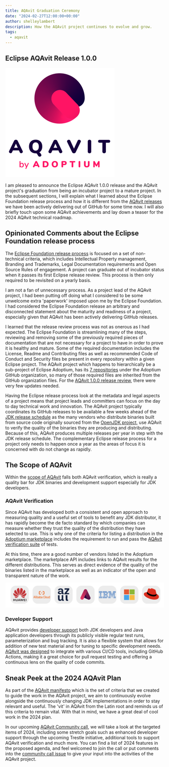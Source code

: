 ```yaml
---
title: AQAvit Graduation Ceremony
date: "2024-02-27T12:00:00+00:00"
author: shelleylambert
description: How the AQAvit project continues to evolve and grow.
tags:
  - aqavit
---
```


## Eclipse AQAvit Release 1.0.0

![AQAvit Logo](aqavit-light.png)

I am pleased to announce the Eclipse AQAvit 1.0.0 release and the AQAvit project's graduation from being an incubator project to a mature project.  In the subsequent sections, I will explain what I learned about the Eclipse Foundation release process and how it is different from the [AQAvit releases](https://github.com/adoptium/aqa-tests/releases) we have been actively delivering out of GitHub for some time now. I will also briefly touch upon some AQAvit achievements and lay down a teaser for the 2024 AQAvit technical roadmap.

## Opinionated Comments about the Eclipse Foundation release process

The [Eclipse Foundation release process](https://www.eclipse.org/projects/handbook/#release) is focused on a set of non-technical criteria, which includes Intellectual Property management, Branding and Trademarks, Legal Documentation requirements and Open Source Rules of engagement.  A project can graduate out of incubator status when it passes its first Eclipse release review.  This process is then only required to be revisited on a yearly basis.

I am not a fan of unnecessary process.  As a project lead of the AQAvit project, I had been putting off doing what I considered to be some unwelcome extra 'paperwork' imposed upon me by the Eclipse Foundation. I had considered the Eclipse Foundation release an arbitrary and disconnected statement about the maturity and readiness of a project, especially given that AQAvit has been actively delivering GitHub releases.

I learned that the release review process was not as onerous as I had expected.  The Eclipse Foundation is streamlining many of the steps, reviewing and removing some of the previously required pieces of documentation that are not necessary for a project to have in order to prove it is healthy and mature.  Some of the required documentation includes the License, Readme and Contributing files as well as recommended Code of Conduct and Security files be present in every repository within a given Eclipse project.  The AQAvit project which happens to hierarchically be a sub-project of Eclipse Adoptium, has its [7 repositories](https://projects.eclipse.org/projects/adoptium.aqavit/developer) under the Adoptium GitHub organization, so many of those required files are inherited from the GitHub organization files.  For the [AQAvit 1.0.0 release review](https://gitlab.eclipse.org/eclipsefdn/emo-team/emo/-/issues/669), there were very few updates needed.

Having the Eclipse release process look at the metadata and legal aspects of a project means that project leads and committers can focus on the day to day technical work and innovation.  The AQAvit project typically coordinates its GitHub releases to be available a few weeks ahead of the [JDK release schedule](https://www.java.com/releases) as the many vendors who distribute binaries built from source code originally sourced from the [OpenJDK project](https://openjdk.org/), use AQAvit to verify the quality of the binaries they are producing and distributing.  Because of this, AQAvit produces multiple releases per year in step with the JDK release schedule.  The complementary Eclipse release process for a project only needs to happen once a year as the areas of focus it is concerned with do not change as rapidly.

## The Scope of AQAvit

Within the [scope of AQAvit](https://github.com/adoptium/aqa-tests/blob/master/docs/pages/Scope.md) falls both AQAvit verification, which is really a quality bar for JDK binaries and development support especially for JDK developers.

### AQAvit Verification

Since AQAvit has developed both a consistent and open approach to measuring quality and a useful set of tools to benefit any JDK distributor, it has rapidly become the de facto standard by which companies can measure whether they trust the quality of the distribution they have selected to use.  This is why one of the criteria for listing a distribution in the [Adoptium marketplace](https://adoptium.net/marketplace/) includes the requirement to run and pass the [AQAvit verification suite](https://adoptium.net/docs/aqavit-verification/) of tests.

At this time, there are a good number of vendors listed in the Adoptium marketplace.  The marketplace API includes links to AQAvit results for the different distributions.  This serves as direct evidence of the quality of the binaries listed in the marketplace as well as an indicator of the open and transparent nature of the work.

![Adoptium Marketplace Vendors](marketplaceVendors.png)

### Developer Support

AQAvit provides [developer support](https://github.com/adoptium/aqa-tests/blob/master/docs/pages/Scope.md#2-developer-support) both JDK developers and Java application developers through its  publicly visible regular test runs, parameterization and bug tracking.  It is also a flexible system that allows for addition of new test material and for tuning to specific development needs.  [AQAvit was designed](https://github.com/adoptium/aqa-tests/blob/master/docs/pages/LayeredDesign.md) to integrate with various CI/CD tools, including GitHub Actions, making it a great choice for pull request testing and offering a continuous lens on the quality of code commits.

## Sneak Peek at the 2024 AQAvit Plan

As part of the [AQAvit manifesto](https://github.com/adoptium/aqa-tests/blob/master/docs/pages/Manifesto.md) which is the set of criteria that we created to guide the work in the AQAvit project, we aim to continuously evolve alongside the continuously changing JDK implementations in order to stay relevant and useful.  The 'vit' in AQAvit from the Latin root and reminds us of this criteria to remain vital.  With that in mind, we have a great deal of cool work in the 2024 plan.

In our upcoming [AQAvit Community call](https://github.com/adoptium/aqa-tests/issues/5090), we will take a look at the targeted items of 2024, including some stretch goals such as enhanced developer support through the upcoming Trestle initiative, additional tools to support AQAvit verification and much more.  You can find a list of 2024 features in the proposed agenda, and feel welcomed to join the call or put comments into the [community call issue](https://github.com/adoptium/aqa-tests/issues/5090) to give your input into the activities of the AQAvit project.
